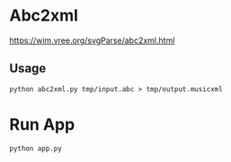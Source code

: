 # Abc2xml

https://wim.vree.org/svgParse/abc2xml.html

## Usage

```
python abc2xml.py tmp/input.abc > tmp/output.musicxml
```

# Run App

```
python app.py
```